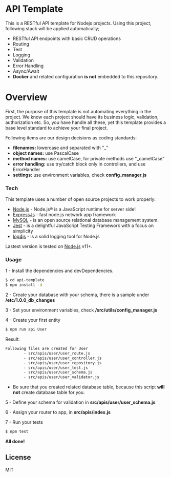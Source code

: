 # API Template

This is a RESTful API template for Nodejs projects. Using this project, following stack will be applied automatically;

  - RESTful API endpoints with basic CRUD operations
  - Routing
  - Test
  - Logging
  - Validation
  - Error Handling
  - Async/Await
  - **Docker** and related configuration **is not** embedded to this repository.

# Overview

First, the purpose of this template is not automating everything in the project. We know each project should have 
its business logic, validation, authorization etc. So, you have handle all these, yet this template provides a base level standard to achieve your final project.

Following items are our design decisions as coding standards:
  -  **filenames:** lowercase and separated with "_"
  - **object names:** use PascalCase
  - **method names:** use camelCase, for private methods use "_camelCase"
  - **error handling:** use try/catch block only in controllers, and use ErrorHandler
  - **settings:** use environment variables, check **config_manager.js**


### Tech

This template uses a number of open source projects to work properly:

* [Node.js](https://nodejs.org/en/) - Node.js® is a JavaScript runtime for server side!
* [ExpressJs](https://expressjs.com/) - fast node.js network app framework
* [MySQL](https://www.mysql.com/) - is an open source relational database management system.
* [Jest](https://jestjs.io/) - is a delightful JavaScript Testing Framework with a focus on simplicity
* [log4js](https://github.com/log4js-node/log4js-node) - is a solid logging tool for Node.js

Lastest version is tested on [Node.js](https://nodejs.org/) v11+.
### Usage

1 - Install the dependencies and devDependencies.

```sh
$ cd api-template
$ npm install -d
```
2 - Create your database with your schema, there is a sample under **/etc/1.0.0_db_changes**

3 - Set your environment variables, check **/src/utils/config_manager.js**

4 - Create your first entity 

```sh
$ npm run api User
```
Result:
```sh
Following files are created for User
        - src/apis/user/user_route.js
        - src/apis/user/user_controller.js
        - src/apis/user/user_repository.js
        - src/apis/user/user_test.js
        - src/apis/user/user_schema.js
        - src/apis/user/user_validator.js
```
- Be sure that you created related database table, because this script **will not** create database table for you.
 

5 - Define your schema for validation in **src/apis/user/user_schema.js**

6 - Assign your router to app, in **src/apis/index.js**

7 - Run your tests
```sh
$ npm test
```

**All done!**

License
----

MIT
